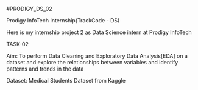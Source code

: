 #PRODIGY_DS_02

Prodigy InfoTech Internship(TrackCode - DS)

Here is my internship project 2 as Data Science intern at Prodigy InfoTech

TASK-02

Aim: To perform Data Cleaning and Exploratory Data Analysis[EDA] on a dataset and explore the relationships between variables and identify patterns and trends in the data

Dataset:  Medical Students Dataset from Kaggle

